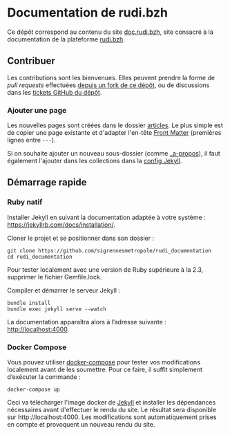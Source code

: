 # Documentation de rudi.bzh

Ce dépôt correspond au contenu du site [doc.rudi.bzh](https://doc.rudi.bzh), site consacré à la documentation de la plateforme [rudi.bzh](https://rudi.bzh).

## Contribuer

Les contributions sont les bienvenues. Elles peuvent prendre la forme de _pull requests_ effectuées [depuis un fork de ce dépôt](https://help.github.com/articles/fork-a-repo/), ou de discussions dans les [tickets GitHub du dépôt](https://github.com/sigrennesmetropole/rudi_documentation/issues).

### Ajouter une page

Les nouvelles pages sont créées dans le dossier [articles](articles).
Le plus simple est de copier une page existante et d'adapter l'en-tête [Front Matter](https://jekyllrb.com/docs/front-matter/) (premières lignes entre `---`).

Si on souhaite ajouter un nouveau sous-dossier (comme [_a-propos](articles/_a-propos)),
il faut également l'ajouter dans les collections dans la [config Jekyll](_config.yml).

## Démarrage rapide

### Ruby natif

Installer Jekyll en suivant la documentation adaptée à votre système : https://jekyllrb.com/docs/installation/.

Cloner le projet et se positionner dans son dossier :

```
git clone https://github.com/sigrennesmetropole/rudi_documentation
cd rudi_documentation
```

Pour tester localement avec une version de Ruby supérieure à la 2.3, supprimer le fichier Gemfile.lock.

Compiler et démarrer le serveur Jekyll :

```
bundle install
bundle exec jekyll serve --watch
```

La documentation apparaîtra alors à l’adresse suivante : <a href="http://localhost:4000">http://localhost:4000</a>.

### Docker Compose

Vous pouvez utiliser [docker-compose](https://docs.docker.com/compose/) pour tester vos modifications localement avant de les soumettre. Pour ce faire, il suffit simplement d’exécuter la commande :

```
docker-compose up
```

Ceci va télécharger l'image docker de [Jekyll](https://www.jekyll.io/) et installer les dépendances nécessaires avant d'effectuer le rendu du site. Le résultat sera disponible sur http://localhost:4000. Les modifications sont automatiquement prises en compte et provoquent un nouveau rendu du site.
